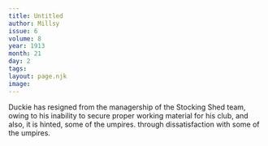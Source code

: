 ```yaml
---
title: Untitled
author: Millsy
issue: 6
volume: 8
year: 1913
month: 21
day: 2
tags:
layout: page.njk
image:
---
```

Duckie has resigned from the managership of the Stocking Shed team, owing to his inability to secure proper working material for his club, and also, it is hinted, some of the umpires. through dissatisfaction with some of the umpires.


